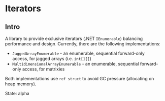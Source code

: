 # Iterators

## Intro

A library to provide exclusive iterators (.NET `IEnumerable`) balancing performance and design. Currently, there are the following implementations:
* `JaggedArrayEnumerable` - an enumerable, sequential forward-only access, for jagged arrays (i.e. `int[][]`)
* `MultidimensionalArrayEnumerable` - an enumerable, sequential forward-only access, for matrixies

Both implementations use `ref struct` to avoid GC pressure (allocating on heap memory).

State: alpha
